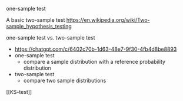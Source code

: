 
one-sample test

A basic two-sample test
https://en.wikipedia.org/wiki/Two-sample_hypothesis_testing

one-sample test vs. two-sample test
- https://chatgpt.com/c/6402c70b-1d63-48e7-9f30-4fb4d8be8893
- one-sample test
	- compare a sample distribution with a reference probability distribution
- two-sample test
	- compare two sample distributions

[[KS-test]]
